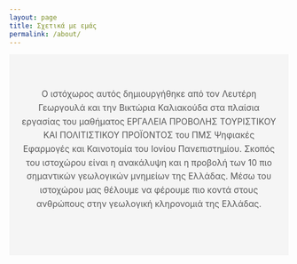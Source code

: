 ```yaml
---
layout: page
title: Σχετικά με εμάς
permalink: /about/
---
```


<div class="about"> 			
	<div class="about-section">
     <p> Ο ιστόχωρος αυτός δημιουργήθηκε από τον Λευτέρη Γεωργουλά και την Βικτώρια Καλιακούδα στα πλαίσια εργασίας του μαθήματος ΕΡΓΑΛΕΙΑ ΠΡΟΒΟΛΗΣ ΤΟΥΡΙΣΤΙΚΟΥ ΚΑΙ ΠΟΛΙΤΙΣΤΙΚΟΥ ΠΡΟΪΟΝΤΟΣ του ΠΜΣ Ψηφιακές Εφαρμογές και Καινοτομία του Ιονίου Πανεπιστημίου. Σκοπός του ιστοχώρου είναι η ανακάλυψη και η προβολή των 10 πιο σημαντικών γεωλογικών μνημείων της Ελλάδας. Μέσω του ιστοχώρου μας θέλουμε να φέρουμε πιο κοντά στους ανθρώπους στην γεωλογική κληρονομιά της Ελλάδας. </p>
</div>
</div>

<style>
  .about-section {
  padding: 60px 20px;
  text-align: center;
  background-color: #f5f5f5;
}


.about-section p {
  font-size: 1.1em;
  line-height: 1.6;
  color: #555555;
  max-width: 800px;
  margin: 0 auto 20px;
}
</style>

